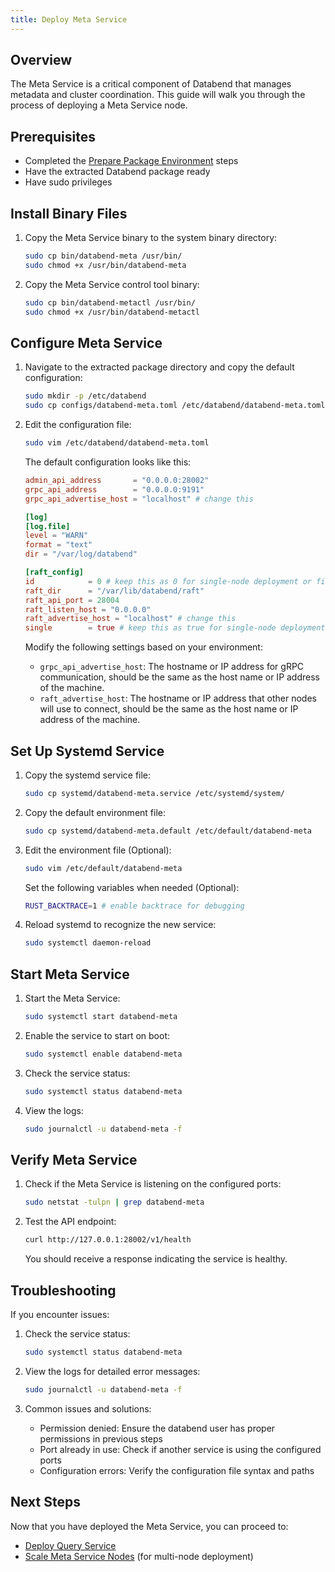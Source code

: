 ```yaml
---
title: Deploy Meta Service
---
```


## Overview

The Meta Service is a critical component of Databend that manages metadata and cluster coordination. This guide will walk you through the process of deploying a Meta Service node.

## Prerequisites

- Completed the [Prepare Package Environment](01-prepare.md) steps
- Have the extracted Databend package ready
- Have sudo privileges

## Install Binary Files

1. Copy the Meta Service binary to the system binary directory:
   ```bash
   sudo cp bin/databend-meta /usr/bin/
   sudo chmod +x /usr/bin/databend-meta
   ```

2. Copy the Meta Service control tool binary:
   ```bash
   sudo cp bin/databend-metactl /usr/bin/
   sudo chmod +x /usr/bin/databend-metactl
   ```

## Configure Meta Service

1. Navigate to the extracted package directory and copy the default configuration:
   ```bash
   sudo mkdir -p /etc/databend
   sudo cp configs/databend-meta.toml /etc/databend/databend-meta.toml
   ```

2. Edit the configuration file:
   ```bash
   sudo vim /etc/databend/databend-meta.toml
   ```

   The default configuration looks like this:
   ```toml
   admin_api_address       = "0.0.0.0:28002"
   grpc_api_address        = "0.0.0.0:9191"
   grpc_api_advertise_host = "localhost" # change this

   [log]
   [log.file]
   level = "WARN"
   format = "text"
   dir = "/var/log/databend"

   [raft_config]
   id            = 0 # keep this as 0 for single-node deployment or first node in cluster
   raft_dir      = "/var/lib/databend/raft"
   raft_api_port = 28004
   raft_listen_host = "0.0.0.0"
   raft_advertise_host = "localhost" # change this
   single        = true # keep this as true for single-node deployment or first node in cluster
   ```

   Modify the following settings based on your environment:
   - `grpc_api_advertise_host`: The hostname or IP address for gRPC communication, should be the same as the host name or IP address of the machine.
   - `raft_advertise_host`: The hostname or IP address that other nodes will use to connect, should be the same as the host name or IP address of the machine.

## Set Up Systemd Service

1. Copy the systemd service file:
   ```bash
   sudo cp systemd/databend-meta.service /etc/systemd/system/
   ```

2. Copy the default environment file:
   ```bash
   sudo cp systemd/databend-meta.default /etc/default/databend-meta
   ```

3. Edit the environment file (Optional):
   ```bash
   sudo vim /etc/default/databend-meta
   ```

   Set the following variables when needed (Optional):
   ```bash
   RUST_BACKTRACE=1 # enable backtrace for debugging
   ```

4. Reload systemd to recognize the new service:
   ```bash
   sudo systemctl daemon-reload
   ```

## Start Meta Service

1. Start the Meta Service:
   ```bash
   sudo systemctl start databend-meta
   ```

2. Enable the service to start on boot:
   ```bash
   sudo systemctl enable databend-meta
   ```

3. Check the service status:
   ```bash
   sudo systemctl status databend-meta
   ```

4. View the logs:
   ```bash
   sudo journalctl -u databend-meta -f
   ```

## Verify Meta Service

1. Check if the Meta Service is listening on the configured ports:
   ```bash
   sudo netstat -tulpn | grep databend-meta
   ```

2. Test the API endpoint:
   ```bash
   curl http://127.0.0.1:28002/v1/health
   ```

   You should receive a response indicating the service is healthy.

## Troubleshooting

If you encounter issues:

1. Check the service status:
   ```bash
   sudo systemctl status databend-meta
   ```

2. View the logs for detailed error messages:
   ```bash
   sudo journalctl -u databend-meta -f
   ```

3. Common issues and solutions:
   - Permission denied: Ensure the databend user has proper permissions in previous steps
   - Port already in use: Check if another service is using the configured ports
   - Configuration errors: Verify the configuration file syntax and paths

## Next Steps

Now that you have deployed the Meta Service, you can proceed to:
- [Deploy Query Service](03-deploy-query.md)
- [Scale Meta Service Nodes](04-scale-metasrv.md) (for multi-node deployment) 
